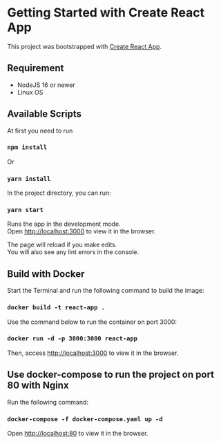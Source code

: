 # Getting Started with Create React App

This project was bootstrapped with [Create React App](https://github.com/facebook/create-react-app).

## Requirement

- NodeJS 16 or newer
- Linux OS

## Available Scripts

At first you need to run

### `npm install`

Or

### `yarn install`

In the project directory, you can run:

### `yarn start`

Runs the app in the development mode.\
Open [http://localhost:3000](http://localhost:3000) to view it in the browser.

The page will reload if you make edits.\
You will also see any lint errors in the console.

## Build with Docker

Start the Terminal and run the following command to build the image:

### `docker build -t react-app .`

Use the command below to run the container on port 3000:

### `docker run -d -p 3000:3000 react-app`

Then, access [http://localhost:3000](http://localhost:3000) to view it in the browser.

## Use docker-compose to run the project on port 80 with Nginx

Run the following command:

### `docker-compose -f docker-compose.yaml up -d`

Open [http://localhost:80](http://localhost:3000) to view it in the browser.

